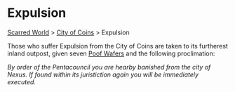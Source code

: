 # Expulsion
[Scarred World](./scarred-world.md) > [City of Coins](./city-of-coins.md) > Expulsion

Those who suffer Expulsion from the City of Coins are taken to its furtherest inland outpost, given seven [Poof Wafers](.poof.md) and the following proclimation:

*By order of the Pentacouncil you are hearby banished from the city of Nexus. If found within its juristiction again you will be immediately executed.*
